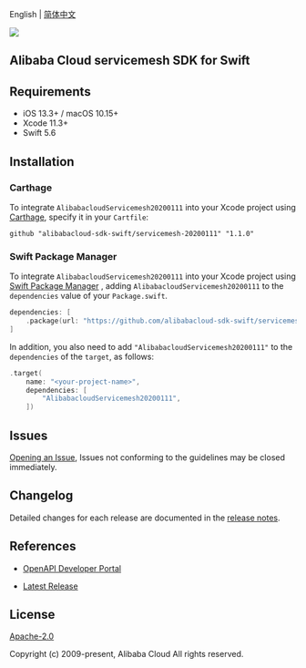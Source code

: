 English | [简体中文](README-CN.md)

![](https://aliyunsdk-pages.alicdn.com/icons/AlibabaCloud.svg)

## Alibaba Cloud servicemesh SDK for Swift

## Requirements

- iOS 13.3+ / macOS 10.15+
- Xcode 11.3+
- Swift 5.6

## Installation

### Carthage

To integrate `AlibabacloudServicemesh20200111` into your Xcode project using [Carthage](https://github.com/Carthage/Carthage), specify it in your `Cartfile`:

```ogdl
github "alibabacloud-sdk-swift/servicemesh-20200111" "1.1.0"
```

### Swift Package Manager

To integrate `AlibabacloudServicemesh20200111` into your Xcode project using [Swift Package Manager](https://swift.org/package-manager/) , adding `AlibabacloudServicemesh20200111` to the `dependencies` value of your `Package.swift`.

```swift
dependencies: [
    .package(url: "https://github.com/alibabacloud-sdk-swift/servicemesh-20200111.git", from: "1.1.0")
]
```

In addition, you also need to add `"AlibabacloudServicemesh20200111"` to the `dependencies` of the `target`, as follows:

```swift
.target(
    name: "<your-project-name>",
    dependencies: [
        "AlibabacloudServicemesh20200111",
    ])
```

## Issues

[Opening an Issue](https://github.com/alibabacloud-sdk-swift/servicemesh-20200111/issues/new), Issues not conforming to the guidelines may be closed immediately.

## Changelog

Detailed changes for each release are documented in the [release notes](./ChangeLog.txt).

## References

* [OpenAPI Developer Portal](https://next.api.alibabacloud.com/home)
- [Latest Release](https://github.com/alibabacloud-sdk-swift/servicemesh-20200111)

## License

[Apache-2.0](http://www.apache.org/licenses/LICENSE-2.0)

Copyright (c) 2009-present, Alibaba Cloud All rights reserved.

